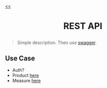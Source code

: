 [<<](../../../NOTE.md)

# <p style="text-align: center;">REST API</p>
> Simple description. Then use [swagger](https://swagger.io/).

## Use Case
- Auth?
- Product [here](./usecase/product.md)
- Measure [here](./usecase/measure.md)
